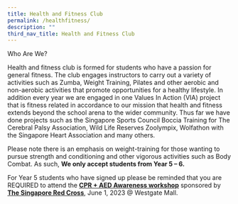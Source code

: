 ```yaml
---
title: Health and Fitness Club
permalink: /healthfitness/
description: ""
third_nav_title: Health and Fitness Club
---
```

Who Are We?

Health and fitness club is formed for students who have a passion for general fitness. The club engages instructors to carry out a variety of activities such as Zumba, Weight Training, Pilates and other aerobic and non-aerobic activities that promote opportunities for a healthy lifestyle. In addition every year we are engaged in one Values In Action (VIA) project that is fitness related in accordance to our mission that health and fitness extends beyond the school arena to the wider community. Thus far we have done projects such as the Singapore Sports Council Boccia Training for The Cerebral Palsy Association, Wild Life Reserves Zoolympix, Wolfathon with the Singapore Heart Association and many others.

Please note there is an emphasis on weight-training for those wanting to pursue strength and conditioning and other vigorous activities such as Body Combat. As such, **We only accept students from Year 5 – 6.**

For Year 5 students who have signed up please be reminded that you are REQUIRED to attend the [**CPR + AED Awareness workshop**](https://www.redcross.sg/get-trained/first-aid-and-psychosocial-support.html) sponsored by [**The Singapore Red Cross**](https://www.redcross.sg/), June 1, 2023 @ Westgate Mall.